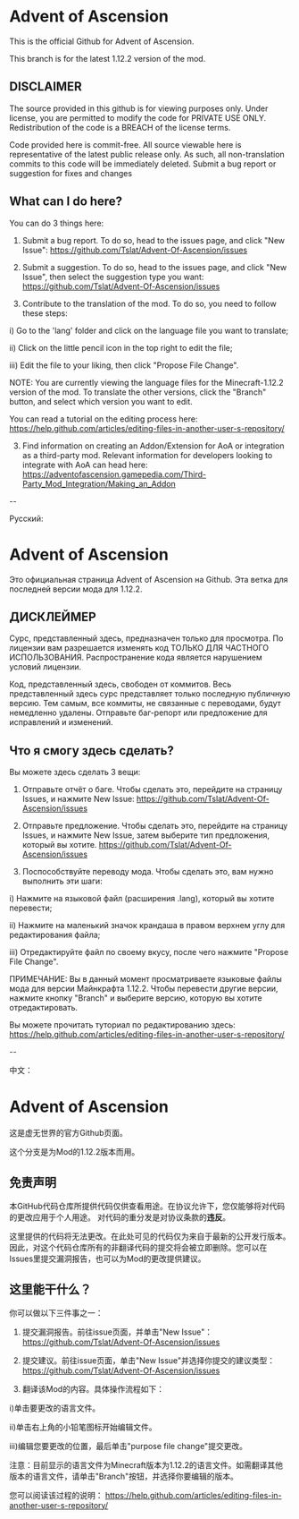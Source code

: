 # Advent of Ascension
This is the official Github for Advent of Ascension.

This branch is for the latest 1.12.2 version of the mod.

## DISCLAIMER
The source provided in this github is for viewing purposes only. Under license, you are permitted to modify the code for PRIVATE USE ONLY.
Redistribution of the code is a BREACH of the license terms.

Code provided here is commit-free. All source viewable here is representative of the latest public release only.
As such, all non-translation commits to this code will be immediately deleted. Submit a bug report or suggestion for fixes and changes

## What can I do here?
You can do 3 things here:
1. Submit a bug report. To do so, head to the issues page, and click "New Issue":
https://github.com/Tslat/Advent-Of-Ascension/issues

2. Submit a suggestion. To do so, head to the issues page, and click "New Issue", then select the suggestion type you want:
https://github.com/Tslat/Advent-Of-Ascension/issues

3. Contribute to the translation of the mod. To do so, you need to follow these steps:

  i) Go to the 'lang' folder and click on the language file you want to translate;

  ii) Click on the little pencil icon in the top right to edit the file;

  iii) Edit the file to your liking, then click "Propose File Change".

NOTE: You are currently viewing the language files for the Minecraft-1.12.2 version of the mod. To translate the other versions, click the "Branch" button, and select which version you want to edit.

You can read a tutorial on the editing process here:
https://help.github.com/articles/editing-files-in-another-user-s-repository/

3. Find information on creating an Addon/Extension for AoA or integration as a third-party mod.
Relevant information for developers looking to integrate with AoA can head here:
https://adventofascension.gamepedia.com/Third-Party_Mod_Integration/Making_an_Addon

--

Русский:
# Advent of Ascension
Это официальная страница Advent of Ascension на Github.
Эта ветка для последней версии мода для 1.12.2.

## ДИСКЛЕЙМЕР
Сурс, представленный здесь, предназначен только для просмотра.
По лицензии вам разрешается изменять код ТОЛЬКО ДЛЯ ЧАСТНОГО ИСПОЛЬЗОВАНИЯ. Распространение кода является нарушением условий лицензии.

Код, представленный здесь, свободен от коммитов. Весь представленный здесь сурс представляет только последную публичную версию.
Тем самым, все коммиты, не связанные с переводами, будут немедленно удалены. Отправьте баг-репорт или предложение для исправлений и изменений.

## Что я смогу здесь сделать?
Вы можете здесь сделать 3 вещи:
1. Отправьте отчёт о баге. Чтобы сделать это, перейдите на страницу Issues, и нажмите New Issue:
https://github.com/Tslat/Advent-Of-Ascension/issues

2. Отправьте предложение.  Чтобы сделать это, перейдите на страницу Issues, и нажмите New Issue, затем выберите тип предложения, который вы хотите.
https://github.com/Tslat/Advent-Of-Ascension/issues

3. Поспособствуйте переводу мода. Чтобы сделать это, вам нужно выполнить эти шаги:

  i) Нажмите на языковой файл (расширения .lang), который вы хотите перевести;

  ii) Нажмите на маленький значок крандаша в правом верхнем углу для редактирования файла;

  iii) Отредактируйте файл по своему вкусу, после чего нажмите "Propose File Change".

ПРИМЕЧАНИЕ: Вы в данный момент просматриваете языковые файлы мода для версии Майнкрафта 1.12.2. Чтобы перевести другие версии, нажмите кнопку "Branch" и выберите версию, которую вы хотите отредактировать.

Вы можете прочитать туториал по редактированию здесь:
https://help.github.com/articles/editing-files-in-another-user-s-repository/

--

中文：
# Advent of Ascension

这是虚无世界的官方Github页面。

这个分支是为Mod的1.12.2版本而用。

## 免责声明
本GitHub代码仓库所提供代码仅供查看用途。在协议允许下，您仅能够将对代码的更改应用于个人用途。
对代码的重分发是对协议条款的**违反**。

这里提供的代码将无法更改。在此处可见的代码仅为来自于最新的公开发行版本。
因此，对这个代码仓库所有的非翻译代码的提交将会被立即删除。您可以在Issues里提交漏洞报告，也可以为Mod的更改提供建议。

## 这里能干什么？
你可以做以下三件事之一：
1. 提交漏洞报告。前往issue页面，并单击"New Issue"：
https://github.com/Tslat/Advent-Of-Ascension/issues

2. 提交建议。前往issue页面，单击"New Issue"并选择你提交的建议类型：
https://github.com/Tslat/Advent-Of-Ascension/issues

3. 翻译该Mod的内容。具体操作流程如下：

  i)单击要更改的语言文件。

  ii)单击右上角的小铅笔图标开始编辑文件。

  iii)编辑您要更改的位置，最后单击"purpose file change"提交更改。

注意：目前显示的语言文件为Minecraft版本为1.12.2的语言文件。如需翻译其他版本的语言文件，请单击"Branch"按钮，并选择你要编辑的版本。

您可以阅读该过程的说明：
https://help.github.com/articles/editing-files-in-another-user-s-repository/

